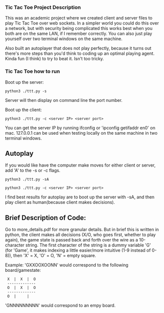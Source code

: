 ### Tic Tac Toe Project Description 

This was an academic project where we created client and server files to play Tic Tac Toe over web sockets. In a simpler world you could do this over a network, but with security being complicated this works best when you both are on the same LAN, if I remember correctly. You can also just play yourself over two terminal windows on the same machine.  

Also built an autoplayer that does not play perfectly, because it turns out there's more steps than you'd think to coding up an optimal playing agent. Kinda fun (I think) to try to beat it. Isn't too tricky. 

### Tic Tac Toe how to run

Boot up the server: 
```commandline
python3 ./ttt.py -s
```
Server will then display on command line the port number. 

Boot up the client: 
```commandline
python3 ./ttt.py -c <server IP> <server port>
```
You can get the server IP by running ifconfig or 'ipconfig getifaddr en0' on mac. 127.0.0.1 can be used when testing locally on the same machine in two terminal windows. 

## Autoplay

If you would like have the computer make moves for either client or server, add 'A' to the -s or -c flags. 

```commandline
python3 ./ttt.py -sA
```

```commandline
python3 ./ttt.py -c <server IP> <server port>
```

I find best results for autoplay are to boot up the server with -sA, and then play client as human(because client makes decisions). 

## Brief Description of Code:
Go to more_details.pdf for more granular details. But in brief this is written in python, the client makes all decisions (X/O, who goes first, whether to play again), 
the game state is passed back and forth over the wire as a 10-character string. The first character of the string is a dummy variable 'G' (for 'Game', it makes indexing a little easier/more intuitive (1-9 instead of 0-8)), 
then 'X' = X, 'O' = O, 'N' = empty square. 

Example: 'GXXOOXOONN' would correspond to the following board/gamestate: 
```
 X  |  X  |  O
 -------------
 O  |  X  |  O
 -------------
 O  |     |  
```


'GNNNNNNNNN' would correspond to an empy board. 

